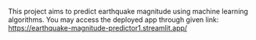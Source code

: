 This project aims to predict earthquake magnitude using machine learning algorithms.
You may access the deployed app through given link:
https://earthquake-magnitude-predictor1.streamlit.app/
